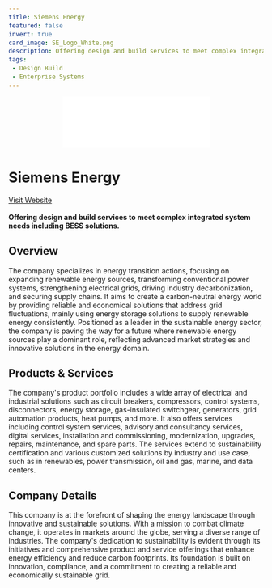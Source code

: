 ```yaml
---
title: Siemens Energy
featured: false
invert: true
card_image: SE_Logo_White.png
description: Offering design and build services to meet complex integrated system needs including BESS solutions.
tags: 
 - Design Build
 - Enterprise Systems
---
```


<div align="center">
<a href="https://www.siemens-energy.com/us/en/home/products-services/solutions-usecase/storage-solutions.html">
<img src="SE_Logo_White.png" alt="Logo" style="min-width: 200px; max-width: 600px; height: auto;" class="invert">
</a>
</div>

# Siemens Energy
<a href="https://www.siemens-energy.com/us/en/home/products-services/solutions-usecase/storage-solutions.html">Visit Website</a>
<br>
<br>
**Offering design and build services to meet complex integrated system needs including BESS solutions.**

## Overview
The company specializes in energy transition actions, focusing on expanding renewable energy sources, transforming conventional power systems, strengthening electrical grids, driving industry decarbonization, and securing supply chains. It aims to create a carbon-neutral energy world by providing reliable and economical solutions that address grid fluctuations, mainly using energy storage solutions to supply renewable energy consistently. Positioned as a leader in the sustainable energy sector, the company is paving the way for a future where renewable energy sources play a dominant role, reflecting advanced market strategies and innovative solutions in the energy domain.
## Products & Services 
The company's product portfolio includes a wide array of electrical and industrial solutions such as circuit breakers, compressors, control systems, disconnectors, energy storage, gas-insulated switchgear, generators, grid automation products, heat pumps, and more. It also offers services including control system services, advisory and consultancy services, digital services, installation and commissioning, modernization, upgrades, repairs, maintenance, and spare parts. The services extend to sustainability certification and various customized solutions by industry and use case, such as in renewables, power transmission, oil and gas, marine, and data centers.
## Company Details 
This company is at the forefront of shaping the energy landscape through innovative and sustainable solutions. With a mission to combat climate change, it operates in markets around the globe, serving a diverse range of industries. The company's dedication to sustainability is evident through its initiatives and comprehensive product and service offerings that enhance energy efficiency and reduce carbon footprints. Its foundation is built on innovation, compliance, and a commitment to creating a reliable and economically sustainable grid.

